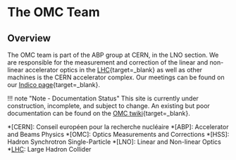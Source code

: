 # The OMC Team

## Overview

The OMC team is part of the ABP group at CERN, in the LNO section.
We are responsible for the measurement and correction of the linear and non-linear accelerator optics in the [LHC][lhc]{target=_blank} as well as other machines is the CERN accelerator complex.
Our meetings can be found on our [Indico page][omc_indico]{target=_blank}.

!!! note "Note - Documentation Status"
    This site is currently under construction, incomplete, and subject to change.
    An existing but poor documentation can be found on the [OMC twiki][omc_twiki]{target=_blank}.


*[CERN]: Conseil européen pour la recherche nucléaire
*[ABP]: Accelerator and Beams Physics
*[OMC]: Optics Measurements and Corrections
*[HSS]: Hadron Synchrotron Single-Particle
*[LNO]: Linear and Non-linear Optics
*[LHC]: Large Hadron Collider

[lhc]: https://home.cern/science/accelerators/large-hadron-collider
[omc_indico]: https://indico.cern.ch/category/5986/
[omc_twiki]: https://twiki.cern.ch/twiki/bin/view/BEABP/OMC
